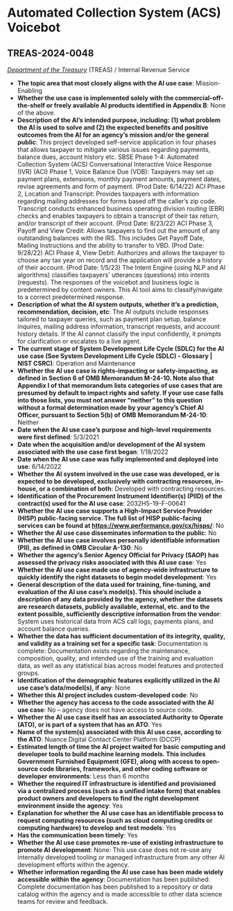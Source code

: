 # Automated Collection System (ACS) Voicebot
## TREAS-2024-0048
_[Department of the Treasury](<../3_agency/Department of the Treasury.md>)_ (TREAS) / Internal Revenue Service


+ **The topic area that most closely aligns with the AI use case**: Mission-Enabling
+ **Whether the use case is implemented solely with the commercial-off-the-shelf or freely available AI products identified in Appendix B**: None of the above.
+ **Description of the AI’s intended purpose, including: (1) what problem the AI is used to solve and (2) the expected benefits and positive outcomes from the AI for an agency’s mission and/or the general public**: This project developed self-service application in four phases that allows taxpayer to mitigate various issues regarding payments, balance dues, account history etc. 
SBSE Phase 1-4:
Automated Collection System (ACS) Conversational Interactive Voice Response (IVR) (ACI) Phase 1, Voice Balance Due (VDB): Taxpayers may set up payment plans, extensions, monthly payment amounts, payment dates, revise agreements and form of payment. (Prod Date: 6/14/22)
ACI Phase 2, Location and Transcript: Provides taxpayers with information regarding mailing addresses for forms based off the caller’s zip code. Transcript conducts enhanced business operating division routing (EBR) checks and enables taxpayers to obtain a transcript of their tax return, and/or transcript of their account. (Prod Date: 8/23/22)
ACI Phase 3, Payoff and View Credit: Allows taxpayers to find out the amount of any outstanding balances with the IRS. This includes Get Payoff Date, Mailing Instructions and the ability to transfer to VBD. (Prod Date: 9/28/22)
ACI Phase 4, View Debit: Authorizes and allows the taxpayer to  choose any tax year on record and the application will provide a history of their account. (Prod Date: 1/5/23)
The Intent Engine (using NLP and AI algorithms) classifies taxpayers' utterances (questions) into intents (requests).  The responses of the voicebot and business logic is predetermined by content owners. This AI tool aims to classify/navigate to a correct predetermined response.
+ **Description of what the AI system outputs, whether it’s a prediction, recommendation, decision, etc**: The AI outputs include responses tailored to taxpayer queries, such as payment plan setup, balance inquires, mailing address information, transcript requests, and account history details. If the AI cannot classify the input confidently, it prompts for clarification or escalates to a live agent.
+ **The current stage of System Development Life Cycle (SDLC) for the AI use case (See System Development Life Cycle (SDLC) - Glossary | NIST CSRC)**: Operation and Maintenance
+ **Whether the AI use case is rights-impacting or safety-impacting, as defined in Section 6 of OMB Memorandum M-24-10. Note also that Appendix I of that memorandum lists categories of use cases that are presumed by default to impact rights and safety. If your use case falls into those lists, you must not answer “neither” to this question without a formal determination made by your agency’s Chief AI Officer, pursuant to Section 5(b) of OMB Memorandum M-24-10**: Neither
+ **Date when the AI use case’s purpose and high-level requirements were first defined**: 5/3/2021
+ **Date when the acquisition and/or development of the AI system associated with the use case first began**: 1/18/2022
+ **Date when the AI use case was fully implemented and deployed into use**: 6/14/2022
+ **Whether the AI system involved in the use case was developed, or is expected to be developed, exclusively with contracting resources, in-house, or a combination of both**: Developed with contracting resources.
+ **Identification of the Procurement Instrument Identifier(s) (PIID) of the contract(s) used for the AI use case**: 2032H5-19-F-00641
+ **Whether the AI use case supports a High-Impact Service Provider (HISP) public-facing service. The full list of HISP public-facing services can be found at https://www.performance.gov/cx/hisps/**: No
+ **Whether the AI use case disseminates information to the public**: No
+ **Whether the AI use case involves personally identifiable information (PII), as defined in OMB Circular A-130**: No
+ **Whether the agency’s Senior Agency Official for Privacy (SAOP) has assessed the privacy risks associated with this AI use case**: Yes
+ **Whether the AI use case made use of agency-wide infrastructure to quickly identify the right datasets to begin model development**: Yes
+ **General description of the data used for training, fine-tuning, and evaluation of the AI use case’s model(s). This should include a description of any data provided by the agency, whether the datasets are research datasets, publicly available, external, etc. and to the extent possible, sufficiently descriptive information from the vendor**: System uses historical data from ACS call logs, payments plans, and account balance queries.
+ **Whether the data has sufficient documentation of its integrity, quality, and validity as a training set for a specific task**: Documentation is complete: Documentation exists regarding the maintenance, composition, quality, and intended use of the training and evaluation data, as well as any statistical bias across model features and protected groups.
+ **Identification of the demographic features explicitly utilized in the AI use case’s data/model(s), if any**: None
+ **Whether this AI project includes custom-developed code**: No
+ **Whether the agency has access to the code associated with the AI use case**: No – agency does not have access to source code.
+ **Whether the AI use case itself has an associated Authority to Operate (ATO), or is part of a system that has an ATO**: Yes
+ **Name of the system(s) associated with this AI use case, according to the ATO**: Nuance Digital Contact Center Platform (DCCP)
+ **Estimated length of time the AI project waited for basic computing and developer tools to build machine learning models. This includes Government Furnished Equipment (GFE), along with access to open-source code libraries, frameworks, and other coding software or developer environments**: Less than 6 months
+ **Whether the required IT infrastructure is identified and provisioned via a centralized process (such as a unified intake form) that enables product owners and developers to find the right development environment inside the agency**: Yes
+ **Explanation for whether the AI use case has an identifiable process to request computing resources (such as cloud computing credits or computing hardware) to develop and test models**: Yes
+ **Has the communication been timely**: Yes
+ **Whether the AI use case promotes re-use of existing infrastructure to promote AI development**: None: This use case does not re-use any internally developed tooling or managed infrastructure from any other AI development efforts within the agency.
+ **Whether information regarding the AI use case has been made widely accessible within the agency**: Documentation has been published: Complete documentation has been published to a repository or data catalog within the agency and is made accessible to other data science teams for review and feedback.